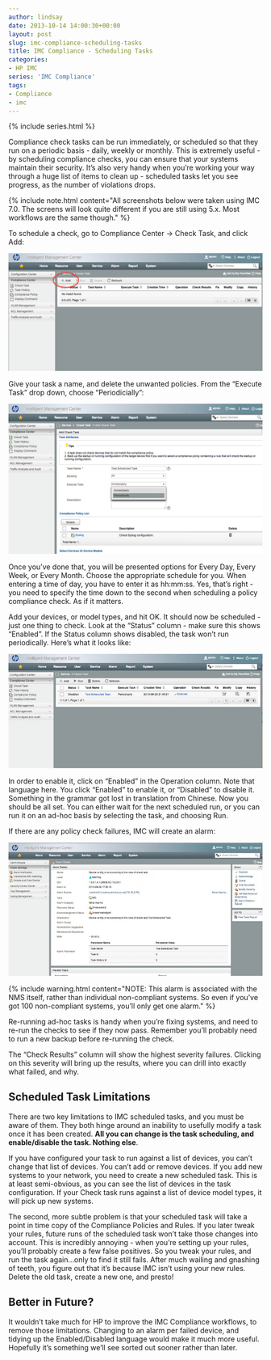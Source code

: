 ```yaml
---
author: lindsay
date: 2013-10-14 14:00:30+00:00
layout: post
slug: imc-compliance-scheduling-tasks
title: IMC Compliance - Scheduling Tasks
categories:
- HP IMC
series: 'IMC Compliance'
tags:
- Compliance
- imc
---
```


{% include series.html %}

Compliance check tasks can be run immediately, or scheduled so that they run on a periodic basis - daily, weekly or monthly. This is extremely useful - by scheduling compliance checks, you can ensure that your systems maintain their security. It’s also very handy when you’re working your way through a huge list of items to clean up - scheduled tasks let you see progress, as the number of violations drops.

{% include note.html content="All screenshots below were taken using IMC 7.0. The screens will look quite different if you are still using 5.x. Most workflows are the same though." %}


To schedule a check, go to Compliance Center -> Check Task, and click Add:

[![Add Compliance Task](/assets/2013/09/compliance_add.jpg)](/assets/2013/09/compliance_add-e1380517204578.jpg)

Give your task a name, and delete the unwanted policies. From the “Execute Task” drop down, choose “Periodicially”:

[![Periodic Compliance Task](/assets/2013/09/compliance_periodic.jpg)](/assets/2013/09/compliance_periodic-e1380517329131.jpg)

Once you’ve done that, you will be presented options for Every Day, Every Week, or Every Month. Choose the appropriate schedule for you. When entering a time of day, you have to enter it as hh:mm:ss. Yes, that’s right - you need to specify the time down to the second when scheduling a policy compliance check. As if it matters.

Add your devices, or model types, and hit OK. It should now be scheduled - just one thing to check. Look at the “Status” column - make sure this shows “Enabled”. If the Status column shows disabled, the task won’t run periodically. Here’s what it looks like:

[![Enable Scheduled Task](/assets/2013/09/scheduled_task_enable-e1380517276809.jpg)](/assets/2013/09/scheduled_task_enable-e1380517276809.jpg)

In order to enable it, click on “Enabled” in the Operation column. Note that language here. You click “Enabled” to enable it, or “Disabled” to disable it. Something in the grammar got lost in translation from Chinese. Now you should be all set. You can either wait for the next scheduled run, or you can run it on an ad-hoc basis by selecting the task, and choosing Run.

If there are any policy check failures, IMC will create an alarm:

[![Compliance Alarm](/assets/2013/09/compliance_alarm-e1380517063538.jpg)](/assets/2013/09/compliance_alarm-e1380517063538.jpg)

{% include warning.html content="NOTE: This alarm is associated with the NMS itself, rather than individual non-compliant systems. So even if you’ve got 100 non-compliant systems, you’ll only get one alarm." %}


Re-running ad-hoc tasks is handy when you’re fixing systems, and need to re-run the checks to see if they now pass. Remember you’ll probably need to run a new backup before re-running the check.

The “Check Results” column will show the highest severity failures. Clicking on this severity will bring up the results, where you can drill into exactly what failed, and why.



## Scheduled Task Limitations



There are two key limitations to IMC scheduled tasks, and you must be aware of them. They both hinge around an inability to usefully modify a task once it has been created. **All you can change is the task scheduling, and enable/disable the task. Nothing else**.

If you have configured your task to run against a list of devices, you can’t change that list of devices. You can’t add or remove devices. If you add new systems to your network, you need to create a new scheduled task. This is at least semi-obvious, as you can see the list of devices in the task configuration. If your Check task runs against a list of device model types, it will pick up new systems.

The second, more subtle problem is that your scheduled task will take a point in time copy of the Compliance Policies and Rules. If you later tweak your rules, future runs of the scheduled task won’t take those changes into account. This is incredibly annoying - when you’re setting up your rules, you’ll probably create a few false positives. So you tweak your rules, and run the task again…only to find it still fails. After much wailing and gnashing of teeth, you figure out that it’s because IMC isn’t using your new rules. Delete the old task, create a new one, and presto!



## Better in Future?



It wouldn’t take much for HP to improve the IMC Compliance workflows, to remove those limitations. Changing to an alarm per failed device, and tidying up the Enabled/Disabled language would make it much more useful. Hopefully it’s something we’ll see sorted out sooner rather than later.
